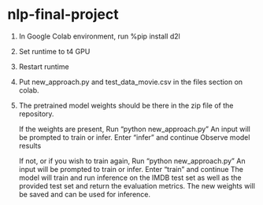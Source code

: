 # nlp-final-project

1. In Google Colab environment, run %pip install d2l
2. Set runtime to t4 GPU 
3. Restart runtime
4. Put new_approach.py and test_data_movie.csv in the files section on colab.
5. The pretrained model weights should be there in the zip file of the repository.
   
   If the weights are present,
      Run “python new_approach.py”
      An input will be prompted to train or infer. Enter “infer” and continue
      Observe model results
   
   If not, or if you wish to train again,
      Run “python new_approach.py”
      An input will be prompted to train or infer. Enter “train” and continue
      The model will train and run inference on the IMDB test set as well as the provided test set and return the evaluation metrics.
      The new weights will be saved and can be used for inference.

